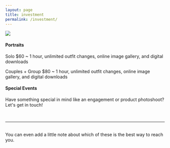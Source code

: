 ```yaml
---
layout: page
title: investment
permalink: /investment/
---
```


<img class="col one right" src="/img/prof_pic.jpg">

<br/>
<h4> <b>Portraits</b> </h4>
<p> Solo $60 ~ 1 hour, unlimited outfit changes, online image gallery, and digital downloads</p>
<p> Couples + Group $80 ~ 1 hour, unlimited outfit changes, online image gallery, and digital downloads</p>
<h4> <b>Special Events</b> </h4>
<p> Have something special in mind like an engagement or product photoshoot? Let's get in touch!</p>

<br/>
<hr/>
<br/>
<span class="contacticon center">
	<a href="mailto:tsaitiffany@utexas.edu"><i class="fa fa-envelope-square"></i></a>
	<a href="https://www.instagram.com" target="_tifftifftsai"><i class="fa fa-instagram"></i></a>
	<a href="http://tumblr.com" target="_blank"><i class="fa fa-tumblr-square"></i></a>
	<a href="https://twitter.com" target="_blank"><i class="fa fa-twitter-square"></i></a>
</span>

<div class="col three caption">
	You can even add a little note about which of these is the best way to reach you.
</div>

